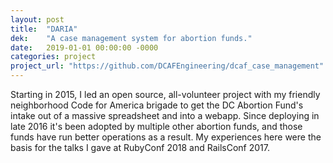 ```yaml
---
layout: post
title:  "DARIA"
dek:    "A case management system for abortion funds."
date:   2019-01-01 00:00:00 -0000
categories: project
project_url: "https://github.com/DCAFEngineering/dcaf_case_management"
---
```


Starting in 2015, I led an open source, all-volunteer project with my friendly neighborhood Code for America brigade to get the DC Abortion Fund's intake out of a massive spreadsheet and into a webapp. Since deploying in late 2016 it's been adopted by multiple other abortion funds, and those funds have run better operations as a result. My experiences here were the basis for the talks I gave at RubyConf 2018 and RailsConf 2017.
